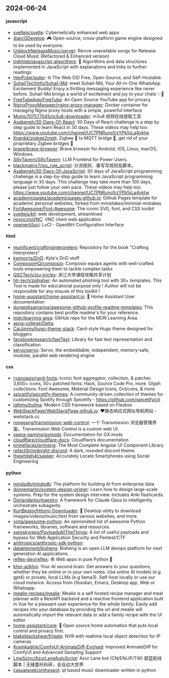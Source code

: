 ## 2024-06-24

#### javascript
* [sveltejs/svelte](https://github.com/sveltejs/svelte): Cybernetically enhanced web apps
* [4ian/GDevelop](https://github.com/4ian/GDevelop): 🎮 Open-source, cross-platform game engine designed to be used by everyone.
* [UnblockNeteaseMusic/server](https://github.com/UnblockNeteaseMusic/server): Revive unavailable songs for Netease Cloud Music (Refactored & Enhanced version)
* [trekhleb/javascript-algorithms](https://github.com/trekhleb/javascript-algorithms): 📝 Algorithms and data structures implemented in JavaScript with explanations and links to further readings
* [HeyPuter/puter](https://github.com/HeyPuter/puter): 🌐 The Web OS! Free, Open-Source, and Self-Hostable.
* [SuhailTechInfo/Suhail-Md](https://github.com/SuhailTechInfo/Suhail-Md): meet Suhail-Md, Your All-in-One WhatsApp Excitement Buddy! Enjoy a thrilling messaging experience like never before. Suhail-Md brings a world of excitement and joy to your chats ✨🤖
* [FreeTubeApp/FreeTube](https://github.com/FreeTubeApp/FreeTube): An Open Source YouTube app for privacy
* [NginxProxyManager/nginx-proxy-manager](https://github.com/NginxProxyManager/nginx-proxy-manager): Docker container for managing Nginx proxy hosts with a simple, powerful interface
* [Momo707577045/m3u8-downloader](https://github.com/Momo707577045/m3u8-downloader): m3u8 视频在线提取工具
* [Asabeneh/30-Days-Of-React](https://github.com/Asabeneh/30-Days-Of-React): 30 Days of React challenge is a step by step guide to learn React in 30 days. These videos may help too: https://www.youtube.com/channel/UC7PNRuno1rzYPb1xLa4yktw
* [Koenkk/zigbee2mqtt](https://github.com/Koenkk/zigbee2mqtt): Zigbee 🐝 to MQTT bridge 🌉, get rid of your proprietary Zigbee bridges 🔨
* [brave/brave-browser](https://github.com/brave/brave-browser): Brave browser for Android, iOS, Linux, macOS, Windows.
* [SillyTavern/SillyTavern](https://github.com/SillyTavern/SillyTavern): LLM Frontend for Power Users.
* [blackmatrix7/ios_rule_script](https://github.com/blackmatrix7/ios_rule_script): 分流规则、重写写规则及脚本。
* [Asabeneh/30-Days-Of-JavaScript](https://github.com/Asabeneh/30-Days-Of-JavaScript): 30 days of JavaScript programming challenge is a step-by-step guide to learn JavaScript programming language in 30 days. This challenge may take more than 100 days, please just follow your own pace. These videos may help too: https://www.youtube.com/channel/UC7PNRuno1rzYPb1xLa4yktw
* [academicpages/academicpages.github.io](https://github.com/academicpages/academicpages.github.io): Github Pages template for academic personal websites, forked from mmistakes/minimal-mistakes
* [FortAwesome/Font-Awesome](https://github.com/FortAwesome/Font-Awesome): The iconic SVG, font, and CSS toolkit
* [sveltejs/kit](https://github.com/sveltejs/kit): web development, streamlined
* [novnc/noVNC](https://github.com/novnc/noVNC): VNC client web application
* [openwrt/luci](https://github.com/openwrt/luci): LuCI - OpenWrt Configuration Interface

#### html
* [munificent/craftinginterpreters](https://github.com/munificent/craftinginterpreters): Repository for the book "Crafting Interpreters"
* [kwmorris/DnD](https://github.com/kwmorris/DnD): Kyle's DnD stuff
* [ComposioHQ/composio](https://github.com/ComposioHQ/composio): Composio equips agents with well-crafted tools empowering them to tackle complex tasks
* [QSCTech/zju-icicles](https://github.com/QSCTech/zju-icicles): 浙江大学课程攻略共享计划
* [htr-tech/zphisher](https://github.com/htr-tech/zphisher): An automated phishing tool with 30+ templates. This Tool is made for educational purpose only ! Author will not be responsible for any misuse of this toolkit !
* [home-assistant/home-assistant.io](https://github.com/home-assistant/home-assistant.io): 📘 Home Assistant User documentation
* [durgeshsamariya/awesome-github-profile-readme-templates](https://github.com/durgeshsamariya/awesome-github-profile-readme-templates): This repository contains best profile readme's for your reference.
* [mdn/learning-area](https://github.com/mdn/learning-area): GitHub repo for the MDN Learning Area.
* [apna-college/Delta](https://github.com/apna-college/Delta): 
* [CaiJimmy/hugo-theme-stack](https://github.com/CaiJimmy/hugo-theme-stack): Card-style Hugo theme designed for bloggers
* [facebookresearch/fastText](https://github.com/facebookresearch/fastText): Library for fast text representation and classification.
* [servo/servo](https://github.com/servo/servo): Servo, the embeddable, independent, memory-safe, modular, parallel web rendering engine

#### css
* [ryanoasis/nerd-fonts](https://github.com/ryanoasis/nerd-fonts): Iconic font aggregator, collection, & patcher. 3,600+ icons, 50+ patched fonts: Hack, Source Code Pro, more. Glyph collections: Font Awesome, Material Design Icons, Octicons, & more
* [spicetify/spicetify-themes](https://github.com/spicetify/spicetify-themes): A community-driven collection of themes for customizing Spotify through Spicetify - https://github.com/spicetify/cli
* [jgthms/bulma](https://github.com/jgthms/bulma): Modern CSS framework based on Flexbox
* [WebStackPage/WebStackPage.github.io](https://github.com/WebStackPage/WebStackPage.github.io): ❤️静态响应式网址导航网站 - webstack.cc
* [ronggang/transmission-web-control](https://github.com/ronggang/transmission-web-control): 一个 Transmission 浏览器管理界面。Transmission Web Control is a custom web UI.
* [opera-gaming/gxmods](https://github.com/opera-gaming/gxmods): Documentation for GX mods
* [cloudflare/cloudflare-docs](https://github.com/cloudflare/cloudflare-docs): Cloudflare’s documentation
* [primefaces/primeng](https://github.com/primefaces/primeng): The Most Complete Angular UI Component Library
* [refact0r/midnight-discord](https://github.com/refact0r/midnight-discord): A dark, rounded discord theme.
* [thewhiteh4t/seeker](https://github.com/thewhiteh4t/seeker): Accurately Locate Smartphones using Social Engineering

#### python
* [mindsdb/mindsdb](https://github.com/mindsdb/mindsdb): The platform for building AI from enterprise data
* [donnemartin/system-design-primer](https://github.com/donnemartin/system-design-primer): Learn how to design large-scale systems. Prep for the system design interview. Includes Anki flashcards.
* [Doriandarko/maestro](https://github.com/Doriandarko/maestro): A framework for Claude Opus to intelligently orchestrate subagents.
* [KurtBestor/Hitomi-Downloader](https://github.com/KurtBestor/Hitomi-Downloader): 🍰 Desktop utility to download images/videos/music/text from various websites, and more.
* [vinta/awesome-python](https://github.com/vinta/awesome-python): An opinionated list of awesome Python frameworks, libraries, software and resources.
* [swisskyrepo/PayloadsAllTheThings](https://github.com/swisskyrepo/PayloadsAllTheThings): A list of useful payloads and bypass for Web Application Security and Pentest/CTF
* [anthropics/anthropic-sdk-python](https://github.com/anthropics/anthropic-sdk-python): 
* [dataelement/bisheng](https://github.com/dataelement/bisheng): Bisheng is an open LLM devops platform for next generation AI applications.
* [reflex-dev/reflex](https://github.com/reflex-dev/reflex): 🕸️ Web apps in pure Python 🐍
* [khoj-ai/khoj](https://github.com/khoj-ai/khoj): Your AI second brain. Get answers to your questions, whether they be online or in your own notes. Use online AI models (e.g gpt4) or private, local LLMs (e.g llama3). Self-host locally or use our cloud instance. Access from Obsidian, Emacs, Desktop app, Web or Whatsapp.
* [mealie-recipes/mealie](https://github.com/mealie-recipes/mealie): Mealie is a self hosted recipe manager and meal planner with a RestAPI backend and a reactive frontend application built in Vue for a pleasant user experience for the whole family. Easily add recipes into your database by providing the url and mealie will automatically import the relevant data or add a family recipe with the UI editor
* [home-assistant/core](https://github.com/home-assistant/core): 🏡 Open source home automation that puts local control and privacy first.
* [blakeblackshear/frigate](https://github.com/blakeblackshear/frigate): NVR with realtime local object detection for IP cameras
* [Kosinkadink/ComfyUI-AnimateDiff-Evolved](https://github.com/Kosinkadink/ComfyUI-AnimateDiff-Evolved): Improved AnimateDiff for ComfyUI and Advanced Sampling Support
* [LmeSzinc/AzurLaneAutoScript](https://github.com/LmeSzinc/AzurLaneAutoScript): Azur Lane bot (CN/EN/JP/TW) 碧蓝航线脚本 | 无缝委托科研，全自动大世界
* [casualsnek/onthespot](https://github.com/casualsnek/onthespot): qt based music downloader written in python

